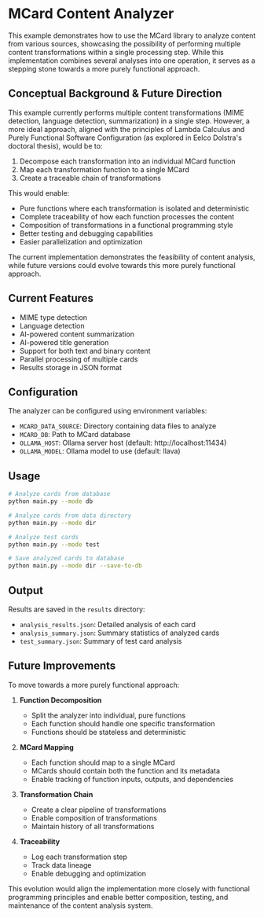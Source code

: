 # MCard Content Analyzer

This example demonstrates how to use the MCard library to analyze content from various sources, showcasing the possibility of performing multiple content transformations within a single processing step. While this implementation combines several analyses into one operation, it serves as a stepping stone towards a more purely functional approach.

## Conceptual Background & Future Direction

This example currently performs multiple content transformations (MIME detection, language detection, summarization) in a single step. However, a more ideal approach, aligned with the principles of Lambda Calculus and Purely Functional Software Configuration (as explored in Eelco Dolstra's doctoral thesis), would be to:

1. Decompose each transformation into an individual MCard function
2. Map each transformation function to a single MCard
3. Create a traceable chain of transformations

This would enable:
- Pure functions where each transformation is isolated and deterministic
- Complete traceability of how each function processes the content
- Composition of transformations in a functional programming style
- Better testing and debugging capabilities
- Easier parallelization and optimization

The current implementation demonstrates the feasibility of content analysis, while future versions could evolve towards this more purely functional approach.

## Current Features

- MIME type detection
- Language detection
- AI-powered content summarization
- AI-powered title generation
- Support for both text and binary content
- Parallel processing of multiple cards
- Results storage in JSON format

## Configuration

The analyzer can be configured using environment variables:

- `MCARD_DATA_SOURCE`: Directory containing data files to analyze
- `MCARD_DB`: Path to MCard database
- `OLLAMA_HOST`: Ollama server host (default: http://localhost:11434)
- `OLLAMA_MODEL`: Ollama model to use (default: llava)

## Usage

```bash
# Analyze cards from database
python main.py --mode db

# Analyze cards from data directory
python main.py --mode dir

# Analyze test cards
python main.py --mode test

# Save analyzed cards to database
python main.py --mode dir --save-to-db
```

## Output

Results are saved in the `results` directory:
- `analysis_results.json`: Detailed analysis of each card
- `analysis_summary.json`: Summary statistics of analyzed cards
- `test_summary.json`: Summary of test card analysis

## Future Improvements

To move towards a more purely functional approach:

1. **Function Decomposition**
   - Split the analyzer into individual, pure functions
   - Each function should handle one specific transformation
   - Functions should be stateless and deterministic

2. **MCard Mapping**
   - Each function should map to a single MCard
   - MCards should contain both the function and its metadata
   - Enable tracking of function inputs, outputs, and dependencies

3. **Transformation Chain**
   - Create a clear pipeline of transformations
   - Enable composition of transformations
   - Maintain history of all transformations

4. **Traceability**
   - Log each transformation step
   - Track data lineage
   - Enable debugging and optimization

This evolution would align the implementation more closely with functional programming principles and enable better composition, testing, and maintenance of the content analysis system.
